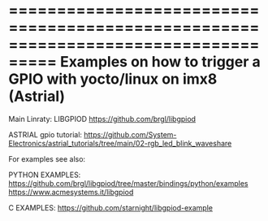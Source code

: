 ===================================================================================
Examples on how to trigger a GPIO with yocto/linux on imx8 (Astrial)
===================================================================================

Main Linraty: LIBGPIOD
https://github.com/brgl/libgpiod

ASTRIAL gpio tutorial:
https://github.com/System-Electronics/astrial_tutorials/tree/main/02-rgb_led_blink_waveshare


For examples see also:


PYTHON EXAMPLES:
https://github.com/brgl/libgpiod/tree/master/bindings/python/examples
https://www.acmesystems.it/libgpiod

C EXAMPLES:
https://github.com/starnight/libgpiod-example
